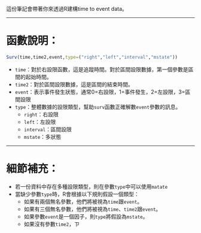 這份筆記會帶著你來透過R建構time to event data。
- - -
# 函數說明：
``` r
Surv(time,time2,event,type=("right","left","interval","mstate"))
```
- `time`：對於右設限函數，這是追蹤時間。對於區間設限數據，第一個參數是區間的起始時間。
- `time2`：對於區間設限數據，這是區間的結束時間。
- `event`：表示事件發生狀態，通常0=右設限，1=事件發生，2=左設限，3=區間設限
- `type`：整體數據的設限類型，幫助`surv`函數正確解數`event`參數的訊息。
	- `right`：右設限
	- `left`：左設限
	- `interval`：區間設限
	- `mstate`：多狀態
- - -
# 細節補充：
- 若一份資料中存在多種設限類型，則在參數`type`中可以使用`matate`
- 當缺少參數`type`時，R會根據以下規則假設一個類型：
	- 如果有兩個無名參數，他們將被視為`time`跟`event`。
	- 如果有三個無名參數，他們將被視為`time`、`time2`跟`event`。
	- 如果參數`event`是一個因子，則`type`將假設為`mstate`。
	- 如果沒有參數`time2`，ㄗ